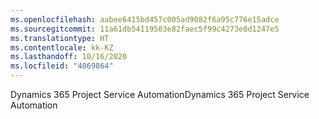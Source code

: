 ```yaml
---
ms.openlocfilehash: aabee6415bd457c005ad9082f6a95c776e15adce
ms.sourcegitcommit: 11a61db54119503e82faec5f99c4273e8d1247e5
ms.translationtype: HT
ms.contentlocale: kk-KZ
ms.lasthandoff: 10/16/2020
ms.locfileid: "4069864"
---
```

<span data-ttu-id="cee97-101">Dynamics 365 Project Service Automation</span><span class="sxs-lookup"><span data-stu-id="cee97-101">Dynamics 365 Project Service Automation</span></span>
